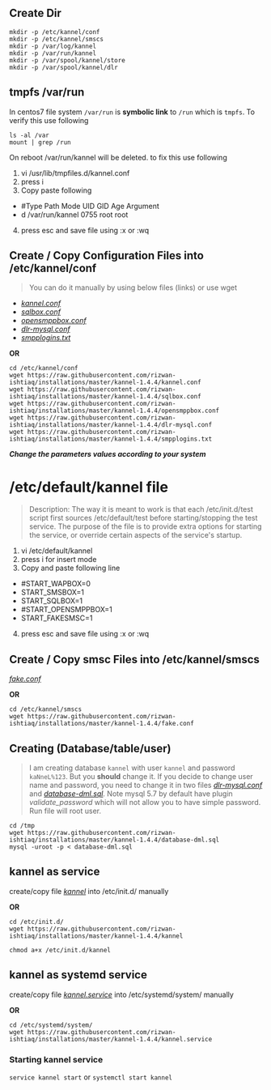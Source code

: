 ## Create Dir
```
mkdir -p /etc/kannel/conf
mkdir -p /etc/kannel/smscs
mkdir -p /var/log/kannel
mkdir -p /var/run/kannel
mkdir -p /var/spool/kannel/store
mkdir -p /var/spool/kannel/dlr
```
## tmpfs /var/run
In centos7 file system `/var/run` is **symbolic link** to `/run` which is `tmpfs`. To verify this use following
```
ls -al /var
mount | grep /run
```
On reboot /var/run/kannel will be deleted. to fix this use following

1. vi /usr/lib/tmpfiles.d/kannel.conf
2. press i
3. Copy paste following
  * #Type Path        Mode UID  GID  Age Argument
  * d /var/run/kannel 0755 root root
4. press esc and save file using :x or :wq
## Create / Copy Configuration Files into /etc/kannel/conf
> You can do it manually by using below files (links) or use wget
* *[kannel.conf](kannel.conf)*
* *[sqlbox.conf](sqlbox.conf)*
* *[opensmppbox.conf](opensmppbox.conf)*
* *[dlr-mysql.conf](dlr-mysql.conf)*
* *[smpplogins.txt](smpplogins.txt)*

**OR**
```
cd /etc/kannel/conf
wget https://raw.githubusercontent.com/rizwan-ishtiaq/installations/master/kannel-1.4.4/kannel.conf
wget https://raw.githubusercontent.com/rizwan-ishtiaq/installations/master/kannel-1.4.4/sqlbox.conf
wget https://raw.githubusercontent.com/rizwan-ishtiaq/installations/master/kannel-1.4.4/opensmppbox.conf
wget https://raw.githubusercontent.com/rizwan-ishtiaq/installations/master/kannel-1.4.4/dlr-mysql.conf
wget https://raw.githubusercontent.com/rizwan-ishtiaq/installations/master/kannel-1.4.4/smpplogins.txt
```
***Change the parameters values according to your system***
# /etc/default/kannel file
> Description: The way it is meant to work is that each /etc/init.d/test script first sources /etc/default/test before starting/stopping the test service. The purpose of the file is to provide extra options for starting the service, or override certain aspects of the service's startup.
1. vi /etc/default/kannel
2. press i for insert mode
3. Copy and paste following line
  * #START_WAPBOX=0
  * START_SMSBOX=1
  * START_SQLBOX=1
  * #START_OPENSMPPBOX=1
  * START_FAKESMSC=1
4. press esc and save file using :x or :wq

## Create / Copy smsc Files into /etc/kannel/smscs
*[fake.conf](fake.conf)*

**OR**
```
cd /etc/kannel/smscs
wget https://raw.githubusercontent.com/rizwan-ishtiaq/installations/master/kannel-1.4.4/fake.conf
```
## Creating (Database/table/user)
> I am creating database `kannel` with user `kannel` and password `kaNneL%123`. But you **should** change it. If you decide to change user name and password, you need to change it in two files *[dlr-mysql.conf](dlr-mysql.conf)* and *[database-dml.sql](database-dml.sql)*. Note mysql 5.7 by default have plugin *validate_password* which will not allow you to have simple password. Run file will root user.
```
cd /tmp
wget https://raw.githubusercontent.com/rizwan-ishtiaq/installations/master/kannel-1.4.4/database-dml.sql
mysql -uroot -p < database-dml.sql
```
## kannel as service
create/copy file *[kannel](kannel)* into /etc/init.d/ manually

**OR**
```
cd /etc/init.d/
wget https://raw.githubusercontent.com/rizwan-ishtiaq/installations/master/kannel-1.4.4/kannel
```
`chmod a+x /etc/init.d/kannel`
## kannel as systemd service
create/copy file *[kannel.service](kannel.service)* into /etc/systemd/system/ manually

**OR**
```
cd /etc/systemd/system/
wget https://raw.githubusercontent.com/rizwan-ishtiaq/installations/master/kannel-1.4.4/kannel.service
```
### Starting kannel service
`service kannel start` or `systemctl start kannel`
